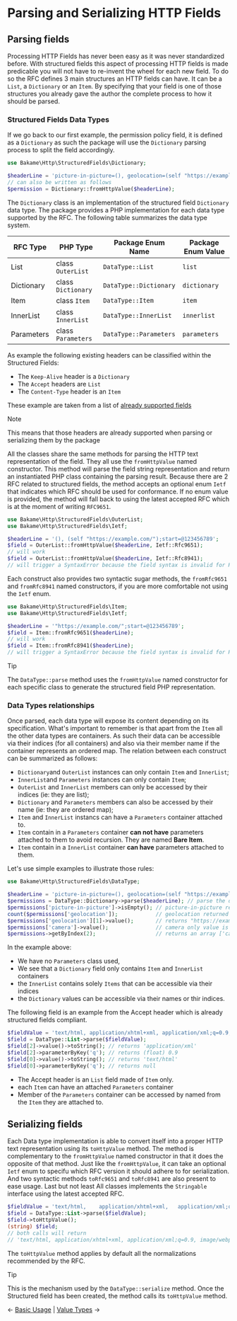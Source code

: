 # Parsing and Serializing HTTP Fields

## Parsing fields

Processing HTTP Fields has never been easy as it was never standardized before. With structured fields this aspect
of processing HTTP fields is made predicable you will not have to re-invent the wheel for each new field.
To do so the RFC defines 3 main structures an HTTP fields can have. It can be a `List`, a `Dictionary` or 
an `Item`. By specifying that your field is one of those structures you already gave the author the complete
process to how it should be parsed.

### Structured Fields Data Types

If we go back to our first example, the permission policy field, it is defined as a `Dictionary` as such the
package will use the `Dictionary` parsing process to split the field accordingly.

```php
use Bakame\Http\StructuredFields\Dictionary;

$headerLine = 'picture-in-picture=(), geolocation=(self "https://example.com/"), camera=*'; 
// can also be written as follows
$permission = Dictionary::fromHttpValue($headerLine);
```

The `Dictionary` class is an implementation of the structured field `Dictionary` data type. The package
provides a PHP implementation for each data type supported by the RFC. The following table summarizes
the data type system.

| RFC Type      | PHP Type                  | Package Enum Name      | Package Enum Value |
|---------------|---------------------------|------------------------|--------------------|
| List          | class `OuterList`         | `DataType::List`       | `list`             | 
| Dictionary    | class `Dictionary`        | `DataType::Dictionary` | `dictionary`       | 
| Item          | class `Item`              | `DataType::Item`       | `item`             |
| InnerList     | class `InnerList`         | `DataType::InnerList`  | `innerlist`        | 
| Parameters    | class `Parameters`        | `DataType::Parameters` | `parameters`       |

As example the following existing headers can be classified within the Structured Fields:

- The `Keep-Alive` header is a `Dictionary` 
- The `Accept` headers are `List`
- The `Content-Type` header is an `Item`

These example are taken from a list of [already supported fields](https://httpwg.org/http-extensions/draft-ietf-httpbis-retrofit.html)

> [!NOTE]
> This means that those headers are already supported when parsing or serializing them by the package

All the classes share the same methods for parsing the HTTP text representation of the field. They all use
the `fromHttpValue` named constructor. This method will parse the field string representation and
return an instantiated PHP class containing the parsing result. Because there are 2 RFC related
to structured fields, the method accepts an optional enum `Ietf` that indicates which RFC
should be used for conformance. If no enum value is provided, the method will fall back
to using the latest accepted RFC which is at the moment of writing `RFC9651`.

```php
use Bakame\Http\StructuredFields\OuterList;
use Bakame\Http\StructuredFields\Ietf;

$headerLine = '(), (self "https://example.com/");start=@123456789'; 
$field = OuterList::fromHttpValue($headerLine, Ietf::Rfc9651); 
// will work 
$field = OuterList::fromHttpValue($headerLine, Ietf::Rfc8941); 
// will trigger a SyntaxError because the field syntax is invalid for RFC8941
```

Each construct also provides two syntactic sugar methods, the `fromRfc9651` and `fromRfc8941`
named constructors, if you are more comfortable not using the `Ietf` enum.

```php
use Bakame\Http\StructuredFields\Item;
use Bakame\Http\StructuredFields\Ietf;

$headerLine = '"https://example.com/";start=@123456789'; 
$field = Item::fromRfc9651($headerLine); 
// will work 
$field = Item::fromRfc8941($headerLine); 
// will trigger a SyntaxError because the field syntax is invalid for RFC8941
```

> [!TIP]
> The `DataType::parse` method uses the `fromHttpValue` named constructor for
> each specific class to generate the structured field PHP representation.

### Data Types relationships

Once parsed, each data type will expose its content depending on its specification. What's
important to remember is that apart from the `Item` all the other data types are containers.
As such their data can be accessible via their indices (for all containers) and also via
their member name if the container represents an ordered map. The relation between each
construct can be summarized as follows:

- `Dictionary`and `OuterList` instances can only contain `Item` and `InnerList`;
- `InnerList`and `Parameters` instances can only contain `Item`;
- `OuterList` and `InnerList` members can only be accessed by their indices (ie: they are list);
- `Dictionary` and `Parameters` members can also be accessed by their name (ie: they are ordered map);
- `Item` and `InnerList` instancs can have a `Parameters` container attached to.
- `Item` contain in a `Parameters` container **can not have** parameters attached to them to avoid recursion. They are named **Bare Item**.
- `Item` contain in a `InnerList` container **can have** parameters attached to them.

Let's use simple examples to illustrate those rules:

```php
use Bakame\Http\StructuredFields\DataType;

$headerLine = 'picture-in-picture=(), geolocation=(self "https://example.com/"), camera=*'; 
$permissions = DataType::Dictionary->parse($headerLine); // parse the dictionary structured field
$permissions['picture-in-picture']->isEmpty(); // picture-in-picture returned value is an empty InnerList
count($permissions['geolocation']);            // geolocation returned value is an InnerList of 3 Items
$permissions['geolocation'][1]->value();       // returns "https://example.com/"
$permissions['camera']->value();               // camera only value is a single Item
$permissions->getByIndex(2);                   // returns an array ['camera', Item::fromPair(['*', []])]
```

In the example above:

- We have no `Parameters` class used, 
- We see that a `Dictionary` field only contains `Item` and `InnerList` containers
- the `InnerList` contains solely `Items` that can be accessible via their indices
- the `Dictionary` values can be accessible via their names or thir indices.

The following field is an example from the Accept header which is already structured fields compliant.

```php
$fieldValue = 'text/html, application/xhtml+xml, application/xml;q=0.9, image/webp, */*;q=0.8';
$field = DataType::List->parse($fieldValue);
$field[2]->value()->toString(); // returns 'application/xml'
$field[2]->parameterByKey('q'); // returns (float) 0.9
$field[0]->value()->toString(); // returns 'text/html'
$field[0]->parameterByKey('q'); // returns null
```

- The Accept header is an `List` field made of `Item` only.
- each `Item` can have an attached `Parameters` container
- Member of the `Parameters` container can be accessed by named from the `Item` they are attached to.

## Serializing fields

Each Data type implementation is able to convert itself into a proper HTTP text representation
using its `toHttpValue` method. The method is complementary to the `fromHttpValue` named constructor
in that it does the opposite of that method. Just like the `fromHttpValue`, it can take an optional
`Ietf` enum to specifu which RFC version it should adhere to for serialization. And two syntactic
methods `toRfc9651` and `toRfc8941` are also present to ease usage. Last but not least All classes
implements the `Stringable` interface using the latest accepted RFC.

```php
$fieldValue = 'text/html,    application/xhtml+xml,   application/xml;q=0.9,   image/webp,   */*;q=0.8';
$field = DataType::List->parse($fieldValue);
$field->toHttpValue();
(string) $field;
// both calls will return
// 'text/html, application/xhtml+xml, application/xml;q=0.9, image/webp, */*;q=0.8';
```

The `toHttpValue` method applies by default all the normalizations recommended by the RFC. 

> [!TIP]
> This is the mechanism used by the `DataType::serialize` method. Once the Structured
> field has been created, the method calls its `toHttpValue` method.

&larr; [Basic Usage](01-basic-usage.md)  |  [Value Types](03-value-types.md) &rarr;
